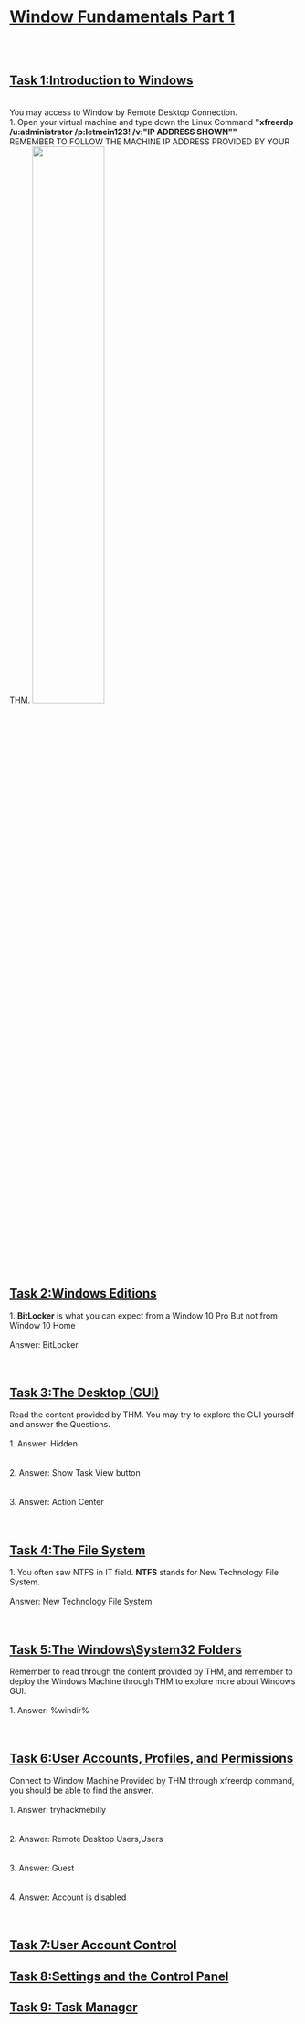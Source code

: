 <h1><ins>Window Fundamentals Part 1</ins></h1><br><br>
<h2><ins>Task 1:Introduction to Windows</ins></h2><br>
You may access to Window by Remote Desktop Connection. <br>
1. Open your virtual machine and type down the Linux Command <b>"xfreerdp /u:administrator /p:letmein123! /v:"IP ADDRESS SHOWN""</b><br>
REMEMBER TO FOLLOW THE MACHINE IP ADDRESS PROVIDED BY YOUR THM.
<img src=https://user-images.githubusercontent.com/78288358/168231557-a5c35825-6b29-49ff-b142-11b28053463c.png style="width:50%; height:50%;"><br><br>


<h2><ins>Task 2:Windows Editions</ins></h2>
1. <b>BitLocker</b> is what you can expect from a Window 10 Pro But not from Window 10 Home<br><br>
Answer: BitLocker<br><br><br>


<h2><ins>Task 3:The Desktop (GUI)</ins></h2>
Read the content provided by THM. You may try to explore the GUI yourself and answer the Questions.<br><br>
1. Answer: Hidden<br><br><br>
2. Answer: Show Task View button <br><br><br>
3. Answer: Action Center <br><br><br>

<h2><ins>Task 4:The File System</ins></h2>
1. You often saw NTFS in IT field. <b>NTFS</b> stands for New Technology File System. <br><br>
Answer: New Technology File System<br><br><br>

<h2><ins>Task 5:The Windows\System32 Folders</ins></h2>
Remember to read through the content provided by THM, and remember to deploy the Windows Machine through THM to explore more about Windows GUI.<br><br>
1. Answer: %windir% <br><br><br>

<h2><ins>Task 6:User Accounts, Profiles, and Permissions</ins></h2>
Connect to Window Machine Provided by THM through xfreerdp command, you should be able to find the answer.<br><br>
1. Answer: tryhackmebilly<br><br><br>
2. Answer: Remote Desktop Users,Users<br><br><br>
3. Answer: Guest<br><br><br>
4. Answer: Account is disabled <br><br><br>

<h2><ins>Task 7:User Account Control</ins></h2>
<h2><ins>Task 8:Settings and the Control Panel</ins></h2>
<h2><ins>Task 9: Task Manager</ins></h2>

